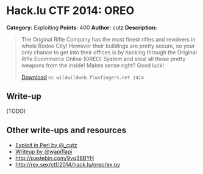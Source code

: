# Hack.lu CTF 2014: OREO

**Category:** Exploiting
**Points:** 400
**Author:** cutz
**Description:**

> The Original Rifle Company has the most finest rifles and revolvers in whole Rodeo City! However their buildings are pretty secure, so your only chance to get into their offices is by hacking through the Original Rifle Ecommerce Online (OREO) System and steal all those pretty weapons from the inside! Makes sense right? Good luck!
>
> [Download](oreo_35f118d90a7790bbd1eb6d4549993ef0)
> `nc wildwildweb.fluxfingers.net 1414`

## Write-up

(TODO)

## Other write-ups and resources

* [Exploit in Perl by @_cutz](exploit-by-cutz.pl)
* [Writeup by @wapiflapi](http://wapiflapi.github.io/2014/11/17/hacklu-oreo-with-ret2dl-resolve/)
* <http://pastebin.com/9vq38BYH>
* <http://rex.sex/ctf/2014/hack.lu/oreo/ex.py>
